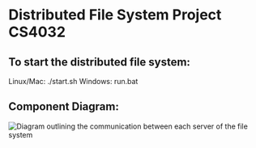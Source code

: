 # Distributed File System Project CS4032

## To start the distributed file system:
Linux/Mac: ./start.sh
Windows: run.bat

## Component Diagram:
![Diagram outlining the communication between each server of the file system](https://raw.githubusercontent.com/Conorbro/D.S.-Labs/master/DistributedFileSystem/Distributed%20File%20System.png)
